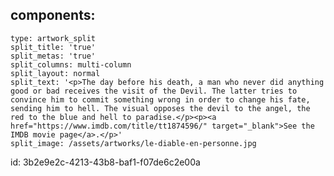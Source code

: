 components:
  -
    type: artwork_split
    split_title: 'true'
    split_metas: 'true'
    split_columns: multi-column
    split_layout: normal
    split_text: '<p>The day before his death, a man who never did anything good or bad receives the visit of the Devil. The latter tries to convince him to commit something wrong in order to change his fate, sending him to hell. The visual opposes the devil to the angel, the red to the blue and hell to paradise.</p><p><a href="https://www.imdb.com/title/tt1874596/" target="_blank">See the IMDB movie page</a>.</p>'
    split_image: /assets/artworks/le-diable-en-personne.jpg
id: 3b2e9e2c-4213-43b8-baf1-f07de6c2e00a
